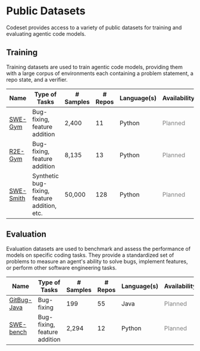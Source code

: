 # Public Datasets

Codeset provides access to a variety of public datasets for training and evaluating agentic code models.

## Training

Training datasets are used to train agentic code models, providing them with a large corpus of environments each containing a problem statement, a repo state, and a verifier.

| Name | Type of Tasks | # Samples | # Repos | Language(s) | Availability |
| --- | --- | --- | --- | --- | --- |
| [SWE-Gym](https://github.com/SWE-Gym/SWE-Gym) | Bug-fixing, feature addition | 2,400 | 11 | Python | <span style="color:grey;">Planned</span> |
| [R2E-Gym](https://github.com/R2E-Gym/R2E-Gym) | Bug-fixing, feature addition | 8,135 | 13 | Python | <span style="color:grey;">Planned</span> |
| [SWE-Smith](https://github.com/SWE-bench/SWE-smith) | Synthetic bug-fixing, feature addition, etc. | 50,000 | 128 | Python | <span style="color:grey;">Planned</span> |

## Evaluation

Evaluation datasets are used to benchmark and assess the performance of models on specific coding tasks. They provide a standardized set of problems to measure an agent's ability to solve bugs, implement features, or perform other software engineering tasks.

| Name | Type of Tasks | # Samples | # Repos | Language(s) | Availability |
| --- | --- | --- | --- | --- | --- |
| [GitBug-Java](https://github.com/gitbugactions/gitbug-java) | Bug-fixing | 199 | 55 | Java | <span style="color:grey;">Planned</span> |
| [SWE-bench](https://github.com/SWE-bench/SWE-bench) | Bug-fixing, feature addition | 2,294 | 12 | Python | <span style="color:grey;">Planned</span> |

